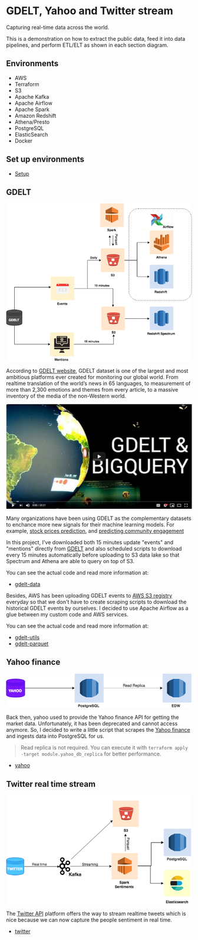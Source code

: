# GDELT, Yahoo and Twitter stream
Capturing real-time data across the world.

This is a demonstration on how to extract the public data, feed it into data pipelines, and perform ETL/ELT as shown in each section diagram.

## Environments

* AWS
* Terraform
* S3
* Apache Kafka
* Apache Airflow
* Apache Spark
* Amazon Redshift
* Athena/Presto
* PostgreSQL
* ElasticSearch
* Docker

## Set up environments

* [Setup](https://github.com/tharid007/gdelt/tree/master/setup)


## GDELT

<img src="img/gdelt-diagram.png" />

According to [GDELT website](https://blog.gdeltproject.org/gdelt-2-0-our-global-world-in-realtime/), GDELT dataset is one of the largest and most ambitious platforms ever created for monitoring our global world. From realtime translation of the world’s news in 65 languages, to measurement of more than 2,300 emotions and themes from every article, to a massive inventory of the media of the non-Western world.

[![gdelt-video](./img/gdelt-thumbnail.png)](https://www.youtube.com/watch?v=Psp7YivWL90 "GDELT video - Click to Watch!")

Many organizations have been using GDELT as the complementary datasets to enchance more new signals for their machine learning models. For example, [stock prices prediction](https://opensiuc.lib.siu.edu/theses/2178/), and [predicting community engagement](https://cloud.google.com/blog/products/gcp/predicting-community-engagement-on-reddit-using-tensorflow-gdelt-and-cloud-dataflow-part-1)


In this project, I've downloaded both 15 minutes update "events" and "mentions" directly from [GDELT](http://data.gdeltproject.org/gdeltv2/lastupdate.txt) and also scheduled scripts to download every 15 minutes automatically before uploading to S3 data lake so that Spectrum and Athena are able to query on top of S3.

You can see the actual code and read more information at:

* [gdelt-data](https://github.com/tharid007/gdelt/tree/master/gdelt-data)

Besides, AWS has been uploading GDELT events to [AWS S3 registry](https://registry.opendata.aws/gdelt/) everyday so that we don't have to create scraping scripts to download the historical GDELT events by ourselves. I decided to use Apache Airflow as a glue between my custom code and AWS services.

You can see the actual code and read more information at:

* [gdelt-utils](https://github.com/tharid007/gdelt/tree/master/setup#gdelt-utils)
* [gdelt-parquet](https://github.com/tharid007/gdelt/tree/master/gdelt-parquet)


## Yahoo finance

<img src="img/yahoo-diagram.png" />

Back then, yahoo used to provide the Yahoo finance API for getting the market data. Unfortunately, it has been deprecated and cannot access anymore. So, I decided to write a little script that scrapes the [Yahoo finance](https://finance.yahoo.com/) and ingests data into PostgreSQL for us.

> Read replica is not required. You can execute it with `terraform apply -target module.yahoo_db_replica` for better performance.

* [yahoo](https://github.com/tharid007/gdelt/tree/master/yahoo)

## Twitter real time stream
 
<img src="img/twitter-diagram.png" />

The [Twitter API](https://developer.twitter.com/en/docs/basics/getting-started) platform offers the way to stream realtime tweets which is nice because we can now capture the people sentiment in real time.

* [twitter](https://github.com/tharid007/gdelt/tree/master/twitter)
